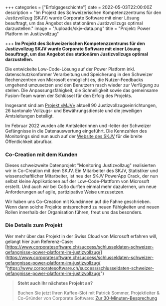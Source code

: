 +++
categories = ["Erfolgsgeschichte"]
date = 2022-05-03T22:00:00Z
description = "Im Projekt des Schweizerischen Kompetenzzentrums für den Justizvollzug (SKJV) wurde Corporate Software mit einer Lösung beauftragt, um das Angebot des stationären Justizvollzugs optimal darzustellen."
image = "/uploads/skjv-data.png"
title = "Projekt: Power Platform im Justizvollzug"

+++
**Im Projekt des Schweizerischen Kompetenzzentrums für den Justizvollzug SKJV wurde Corporate Software mit einer Lösung beauftragt, um das Angebot des stationären Justizvollzugs optimal darzustellen.**

Die entwickelte Low-Code-Lösung auf der Power Platform inkl. datenschutzkonformer Verarbeitung und Speicherung in den Schweizer Rechenzentren von Microsoft ermöglicht es, die Nutzer-Feedbacks umgehend umzusetzen und den Benutzern rasch wieder zur Verfügung zu stellen. Die Anpassungsfähigkeit, die Schnelligkeit sowie das gemeinsame Fusion-Team waren der Schlüssel für den Erfolg des Projekts.

Insgesamt sind am [Projekt «MJV»](https://www.corporatesoftware.ch/success/schlusseldaten-schweizer-gefangnisse-power-platform-im-justizvollzug/ "Die Erfolgsgeschichte im Detail") aktuell 90 Justizvollzugseinrichtungen, 26 kantonale Vollzugs- und Bewährungsdienste und die jeweiligen Amtsleitungen beteiligt.

Im Februar 2022 wurden alle Amtsleiterinnen und -leiter der Schweizer Gefängnisse in die Datenauswertung eingeführt. Die Kennzahlen des Monitorings sind nun auch auf der [Website des SKJV](https://www.skjv.ch/de/unsere-dienstleistungen/monitoring-justizvollzug "Monitoring SKJV") für die breite Öffentlichkeit abrufbar.

### Co-Creation mit dem Kunden

Dieses schweizweite Datenprojekt "Monitoring Justizvollzug" realisierten wir in Co-Creation mit dem SKJV. Ein Mitarbeiter des SKJV, Statistiker und wissenschaftlicher Mitarbeiter, ist neu der SKJV PowerApp Crack, der nun selbst kleine Applikationen auf der Low-Code-Plattform von Microsoft erstellt. Und auch wir bei CoSo durften einmal mehr dazulernen, um neue Anforderungen auf agile, partizipative Weise umzusetzen.

Wir haben uns Co-Creation mit Kund:innen auf die Fahne geschrieben. Wenn dann solche Projekte entsprechend zu neuen Fähigkeiten und neuen Rollen innerhalb der Organisation führen, freut uns das besonders.

### Die Details zum Projekt

Wer mehr über das Projekt in der Swiss Cloud von Microsoft erfahren will, gelangt hier zum Referenz-Case: [https://www.corporatesoftware.ch/success/schlusseldaten-schweizer-gefangnisse-power-platform-im-justizvollzug/](https://www.corporatesoftware.ch/success/schlusseldaten-schweizer-gefangnisse-power-platform-im-justizvollzug/ "https://www.corporatesoftware.ch/success/schlusseldaten-schweizer-gefangnisse-power-platform-im-justizvollzug/")

> **Steht auch Ihr nächstes Projekt an?**
>
> Buchen Sie jetzt Ihren Kaffee-Slot mit Patrick Sommer, Projektleiter & Co-Gründer von Corporate Software: [Zur 30-Minuten-Besprechung](https://calendly.com/patricksommer/30min "30-Minuten-Besprechung mit Patrick Sommer")